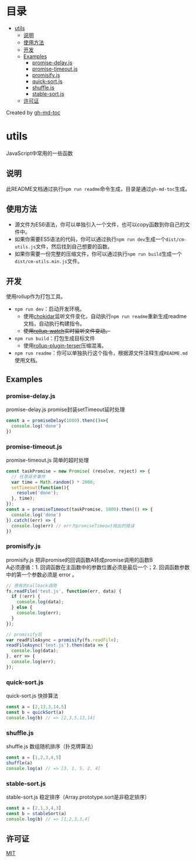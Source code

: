 
目录
=================

   * [utils](#utils)
      * [说明](#说明)
      * [使用方法](#使用方法)
      * [开发](#开发)
      * [Examples](#examples)
         * [promise-delay.js](#promise-delayjs)
         * [promise-timeout.js](#promise-timeoutjs)
         * [promisify.js](#promisifyjs)
         * [quick-sort.js](#quick-sortjs)
         * [shuffle.js](#shufflejs)
         * [stable-sort.js](#stable-sortjs)
      * [许可证](#许可证)

Created by [gh-md-toc](https://github.com/ekalinin/github-markdown-toc)
# utils
JavaScript中常用的一些函数
## 说明
此README文档通过执行`npm run readme`命令生成，目录是通过`gh-md-toc`生成。
## 使用方法
- 源文件为ES6语法，你可以单独引入一个文件，也可以copy函数到你自己的文件中。
- 如果你需要ES5语法的代码，你可以通过执行`npm run dev`生成一个`dist/cm-utils.js`文件，然后找到自己想要的函数。
- 如果你需要一份完整的压缩文件，你可以通过执行`npm run build`生成一个`dist/cm-utils.min.js`文件。
## 开发
使用rollup作为打包工具。
- `npm run dev`：启动开发环境。
    - 使用[chokidar](https://github.com/paulmillr/chokidar)监听文件变化，自动执行`npm run readme`重新生成readme文档，自动执行构建指令。
    - ~~使用[rollup-watch](https://www.npmjs.com/package/rollup-watch)实时监听文件变动。~~
- `npm run build`：打包生成目标文件
    - 使用[rollup-plugin-terser](https://www.npmjs.com/package/rollup-plugin-terser)压缩混淆。
- `npm run readme`：你可以单独执行这个指令，根据源文件注释生成`README.md`使用文档。


## Examples
### promise-delay.js
promise-delay.js promise封装setTimeout延时处理

```javascript
const a = promiseDelay(1000).then(()=>{
  console.log('done')
})
```

### promise-timeout.js
promise-timeout.js 简单的超时处理

```javascript
const taskPromise = new Promise( (resolve, reject) => {
  // 任意异步事件
  var time = Math.random() * 2000;
  setTimeout(function(){
    resolve('done');
  }, time);
});
const a = promiseTimeout(taskPromise, 1000).then(() => {
  console.log('done')
}).catch((err) => {
  console.log(err) // err为promiseTimeout抛出的错误
})
```

### promisify.js
promisify.js 把非promise的回调函数A转成promise调用的函数B<br />
A必须遵循：1. 回调函数在主函数中的参数位置必须是最后一个；2. 回调函数参数中的第一个参数必须是 error 。

```javascript
// 原有的callback调用
fs.readFile('test.js', function(err, data) {
  if (!err) {
    console.log(data);
  } else {
    console.log(err);
  }
});

// promisify后
var readFileAsync = promisify(fs.readFile);
readFileAsync('test.js').then(data => {
  console.log(data);
}, err => {
  console.log(err);
});
```

### quick-sort.js
quick-sort.js  快排算法

```javascript
const a = [2,13,3,14,5]
const b = quickSort(a)
console.log(b) // => [2,3,5,13,14]
```

### shuffle.js
shuffle.js  数组随机排序（扑克牌算法）

```javascript
const a = [1,2,3,4,5]
shuffle(a)
console.log(a) // => [3, 1, 5, 2, 4]
```

### stable-sort.js
stable-sort.js  稳定排序（Array.prototype.sort是非稳定排序）

```javascript
const a = [2,1,3,4,3]
const b = stableSort(a)
console.log(b) // => [1,2,3,3,4]
```

## 许可证
[MIT](http://opensource.org/licenses/MIT)